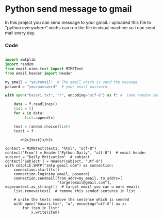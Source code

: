 # Python send message to gmail
 In this project you can send message to your gmail. i uploaded this file to "python everywhere" wichs can run the file in visual machine so i can send mail every day. 
 
 <h3> Code </h3> 
 
``` python 

import smtplib
import random
from email.mime.text import MIMEText
from email.header import Header

my_email = "youremail"  # The email which is send the messege
pasword = "yourpassword"  # your email password

with open("basari.txt", "r", encoding="utf-8") as f: #  take random sentence from basari.txt file

    data = f.readlines()
    list = []
    for x in data:
         list.append(x)

    text = random.choice(list)
    text1 = f
```

           <h2>{text}</h2>  
```
contect = MIMEText(text1, "html", "utf-8")
contect['From'] = Header("Python Daily", "utf-8")  # email header
subject = "Daily Motivation"  # subject
contect['Subject'] = Header(subject, "utf-8")
with smtplib.SMTP("smtp.gmail.com") as connection:
    connection.starttls()
    connection.login(my_email, pasword)
    connection.sendmail(from_addr=my_email, to_addrs=[
                        "targetemail@gmail.com"], msg=contect.as_string())  # target email you can u more emails
    list.remove(text)  # remove this sended sentence in list

    # write the texts remove the sentence which is sended
    with open("basari.txt", "w", encoding="utf-8") as x:
        for item in list:
            x.write(item)

```

